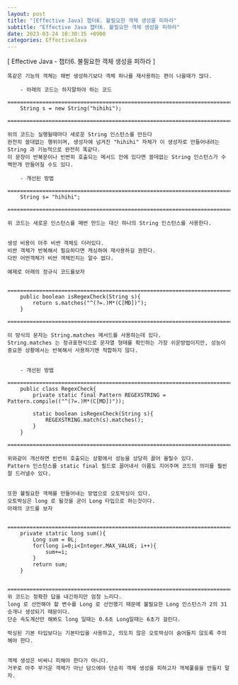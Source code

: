 ```yaml
---
layout: post
title: "[Effective Java] 챕터6. 불필요한 객체 생성을 피하라"
subtitle: "Effective Java 챕터6. 불필요한 객체 생성을 피하라"
date: 2023-03-24 10:30:35 +0900
categories: EffectiveJava
---
```

[ Effective Java - 챕터6. 불필요한 객체 생성을 피하라 ]

	똑같은 기능의 객체는 매번 생성하기보다 객체 하나를 재사용하는 편이 나을때가 많다.

		- 아래의 코드는 하지말하야 하는 코드
		=================================================================================================================
		String s = new String("hihihi");
		=================================================================================================================
	
	위의 코드는 실행될때마다 새로운 String 인스턴스를 만든다
	완전히 쓸대없는 행위이며, 생성자에 넘겨진 "hihihi" 자체가 이 생성자로 만들어내려는 String 과 기능적으로 완전히 똑같다.
	이 문장이 반복문이나 빈번히 호출되는 메서드 안에 있다면 쓸데없는 String 인스턴스가 수백만개 만들어질 수도 있다.

		- 개선된 방법
		=================================================================================================================
		String s= "hihihi";
		=================================================================================================================

	위 코드는 새로운 인스턴스를 매번 만드는 대신 하나의 String 인스턴스를 사용한다.
	

	생성 비용이 아주 비싼 객체도 더러있다.
	비싼 객체가 반복해서 필요하다면 캐싱하여 재사용하길 권한다.
	다만 어떤객체가 비싼 객체인지는 알수 없다.

	예제로 아래의 정규식 코드를보자
		
		=================================================================================================================
		public boolean isRegexCheck(String s){
			return s.matches("^(?=.)M*(C[MD])");
		}
		=================================================================================================================

	이 방식의 문자는 String.matches 메서드를 사용하는데 있다.
	String.matches 는 정규표현식으로 문자열 형태를 확인하는 가장 쉬운방법이지만, 성능이 중요한 상황에서는 반복해서 사용하기엔 적합하지 않다.

		
		- 개선된 방법
		=================================================================================================================
		public class RegexCheck{
			private static final Pattern REGEXSTRING = Pattern.compile(("^(?=.)M*(C[MD])"));

			static boolean isRegexCheck(String s){
				REGEXSTRING.match(s).matches();
			}
		}
		=================================================================================================================

	위와같이 개선하면 빈번히 호출되는 상황에서 성능을 상당히 끌어 올릴수 있다.
	Pattern 인스턴스를 static final 필드로 끌어내서 이름도 지어주며 코드의 의미를 훨씬 잘 드러낼수 있다.


	또한 불필요한 객체를 만들어내는 방법으로 오토박싱이 있다.
	오토박싱은 long 로 될것을 굳이 Long 타입으로 하는것이다.
	아래의 코드를 보자

		=================================================================================================================
		private statric long sum(){
			Long sum = 0L;
			for(long i=0;i<Integer.MAX_VALUE; i++){
				sum+=i;
			}
			return sum;
		}
		
		=================================================================================================================
	위 코드는 정확한 답을 내긴하지만 엄청 느리다.
	long 로 선언해야 할 변수를 Long 로 선언했기 때문에 불필요한 Long 인스턴스가 2의 31승개나 생성되기 때문이다.
	단순 속도계산만 해봐도 long 일때는 0.6초 Long일때는 6초가 걸린다.
	
	박싱된 기본 타입보다는 기본타입을 사용하고, 의도치 않은 오토박싱이 숨어들지 않도록 주의해야 한다.

	
	객체 생성은 비싸니 피해야 한다가 아니다.
	거꾸로 아주 무거운 객체가 아닌 담으에야 단순히 객체 생성을 피하고자 객체풀을을 만들지 말자.

	
